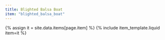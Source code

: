 ```yaml
---
title: Blighted Balsa Boat
item: "blighted_balsa_boat"
---
```


{% assign it = site.data.items[page.item] %}
{% include item_template.liquid item=it %}

